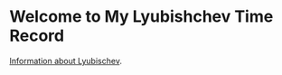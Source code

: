# Welcome to My Lyubishchev Time Record

[Information about Lyubischev](https://en.wikipedia.org/wiki/Aleksandr_Lyubishchev).
